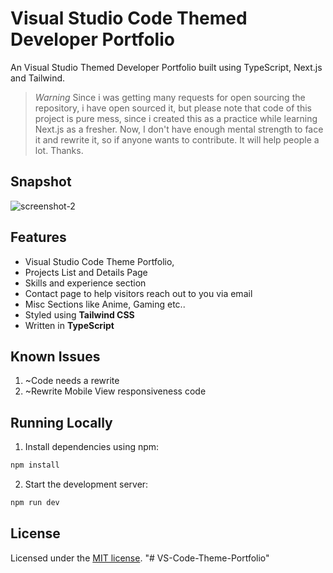 # Visual Studio Code Themed Developer Portfolio

An Visual Studio Themed Developer Portfolio built using TypeScript, Next.js and Tailwind.

> *Warning*
> Since i was getting many requests for open sourcing the repository, i have open sourced it, but please note that code of this project is pure mess, since i created this as a practice while learning Next.js as a fresher. Now, I don't have enough mental strength to face it and rewrite it, so if anyone wants to contribute. It will help people a lot. Thanks.

## Snapshot

![screenshot-2](https://raw.githubusercontent.com/SRX9/portfoliosrx9/main/public/project_banner.jpg?token=GHSAT0AAAAAAB4TB7KTIPC7DWF6BRIUTVYGZAYV2MQ)

## Features

- Visual Studio Code Theme Portfolio,
- Projects List and Details Page
- Skills and experience section
- Contact page to help visitors reach out to you via email
- Misc Sections like Anime, Gaming etc..
- Styled using **Tailwind CSS**
- Written in **TypeScript**

## Known Issues

1. ~Code needs a rewrite
2. ~Rewrite Mobile View responsiveness code

## Running Locally

1. Install dependencies using npm:

```sh
npm install
```

2. Start the development server:

```sh
npm run dev
```

## License

Licensed under the [MIT license](https://github.com/shadcn/taxonomy/blob/main/LICENSE.md).
"# VS-Code-Theme-Portfolio" 
